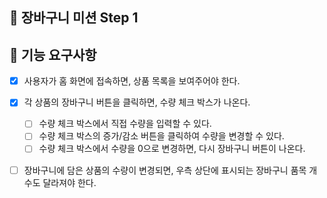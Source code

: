 ## 🚀 장바구니 미션 Step 1

## 🎯 기능 요구사항

- [x] 사용자가 홈 화면에 접속하면, 상품 목록을 보여주어야 한다.
- [x] 각 상품의 장바구니 버튼을 클릭하면, 수량 체크 박스가 나온다.

  - [ ] 수량 체크 박스에서 직접 수량을 입력할 수 있다.
  - [ ] 수량 체크 박스의 증가/감소 버튼을 클릭하여 수량을 변경할 수 있다.
  - [ ] 수량 체크 박스에서 수량을 0으로 변경하면, 다시 장바구니 버튼이 나온다.

- [ ] 장바구니에 담은 상품의 수량이 변경되면, 우측 상단에 표시되는 장바구니 품목 개수도 달라져야 한다.
